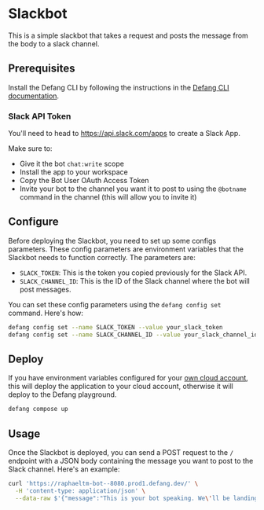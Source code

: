 # Slackbot

This is a simple slackbot that takes a request and posts the message from the body to a slack channel.

## Prerequisites

Install the Defang CLI by following the instructions in the [Defang CLI documentation](https://docs.defang.io/docs/getting-started).

### Slack API Token

You'll need to head to https://api.slack.com/apps to create a Slack App.

Make sure to:
 * Give it the bot `chat:write` scope
 * Install the app to your workspace
 * Copy the Bot User OAuth Access Token
 * Invite your bot to the channel you want it to post to using the `@botname` command in the channel (this will allow you to invite it)

## Configure

Before deploying the Slackbot, you need to set up some configs parameters. These config parameters are environment variables that the Slackbot needs to function correctly. The parameters are:

- `SLACK_TOKEN`: This is the token you copied previously for the Slack API.
- `SLACK_CHANNEL_ID`: This is the ID of the Slack channel where the bot will post messages.

You can set these config parameters using the `defang config set` command. Here's how:

```sh
defang config set --name SLACK_TOKEN --value your_slack_token
defang config set --name SLACK_CHANNEL_ID --value your_slack_channel_id
```

## Deploy

If you have environment variables configured for your [own cloud account](https://docs.defang.io/docs/concepts/defang-byoc), this will deploy the application to your cloud account, otherwise it will deploy to the Defang playground.

```sh
defang compose up
```

## Usage

Once the Slackbot is deployed, you can send a POST request to the `/` endpoint with a JSON body containing the message you want to post to the Slack channel. Here's an example:

```sh
curl 'https://raphaeltm-bot--8080.prod1.defang.dev/' \
  -H 'content-type: application/json' \
  --data-raw $'{"message":"This is your bot speaking. We\'ll be landing in 10 minutes. Please fasten your seatbelts."}'
```